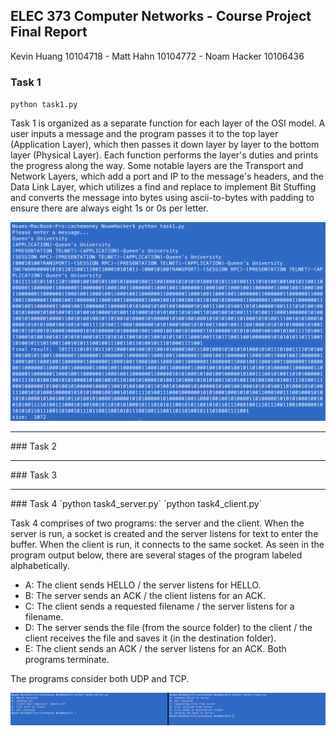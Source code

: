 ## ELEC 373 Computer Networks - Course Project Final Report
Kevin Huang 10104718 - Matt Hahn  10104772 - Noam Hacker 10106436

### Task 1
`python task1.py`

Task 1 is organized as a separate function for each layer of the OSI model. A user inputs a message and the program passes it to the top layer (Application Layer), which then passes it down layer by layer to the bottom layer (Physical Layer). Each function performs the layer's duties and prints the progress along the way. Some notable layers are the Transport and Network Layers, which add a port and IP to the message's headers, and the Data Link Layer, which utilizes a find and replace to implement Bit Stuffing and converts the message into bytes using ascii-to-bytes with padding to ensure there are always eight 1s or 0s per letter.

![task1 image](https://github.com/MHahn37/cachemoney/blob/master/readme%20source%20images/Screen%20Shot%202017-03-31%20at%206.59.10%20PM.png)
<hr>
### Task 2

<hr>
### Task 3

<hr>
### Task 4
`python task4_server.py` `python task4_client.py`

Task 4 comprises of two programs: the server and the client. When the server is run, a socket is created and the server listens for text to enter the buffer. When the client is run, it connects to the same socket. As seen in the program output below, there are several stages of the program labeled alphabetically. 
* A: The client sends HELLO / the server listens for HELLO.
* B: The server sends an ACK / the client listens for an ACK.
* C: The client sends a requested filename / the server listens for a filename.
* D: The server sends the file (from the source folder) to the client / the client receives the file and saves it (in the destination folder).
* E: The client sends an ACK / the server listens for an ACK. Both programs terminate.

The programs consider both UDP and TCP.

![task4_image](https://github.com/MHahn37/cachemoney/blob/master/readme%20source%20images/Screen%20Shot%202017-03-31%20at%207.02.43%20PM.png)
